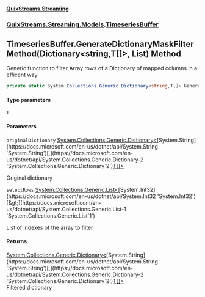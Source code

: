 #### [QuixStreams.Streaming](index.md 'index')
### [QuixStreams.Streaming.Models](QuixStreams.Streaming.Models.md 'QuixStreams.Streaming.Models').[TimeseriesBuffer](TimeseriesBuffer.md 'QuixStreams.Streaming.Models.TimeseriesBuffer')

## TimeseriesBuffer.GenerateDictionaryMaskFilterMethod<T>(Dictionary<string,T[]>, List<int>) Method

Generic function to filter Array rows of a Dictionary of mapped columns in a efficent way

```csharp
private static System.Collections.Generic.Dictionary<string,T[]> GenerateDictionaryMaskFilterMethod<T>(System.Collections.Generic.Dictionary<string,T[]> originalDictionary, System.Collections.Generic.List<int> selectRows);
```
#### Type parameters

<a name='QuixStreams.Streaming.Models.TimeseriesBuffer.GenerateDictionaryMaskFilterMethod_T_(System.Collections.Generic.Dictionary_string,T[]_,System.Collections.Generic.List_int_).T'></a>

`T`
#### Parameters

<a name='QuixStreams.Streaming.Models.TimeseriesBuffer.GenerateDictionaryMaskFilterMethod_T_(System.Collections.Generic.Dictionary_string,T[]_,System.Collections.Generic.List_int_).originalDictionary'></a>

`originalDictionary` [System.Collections.Generic.Dictionary&lt;](https://docs.microsoft.com/en-us/dotnet/api/System.Collections.Generic.Dictionary-2 'System.Collections.Generic.Dictionary`2')[System.String](https://docs.microsoft.com/en-us/dotnet/api/System.String 'System.String')[,](https://docs.microsoft.com/en-us/dotnet/api/System.Collections.Generic.Dictionary-2 'System.Collections.Generic.Dictionary`2')[T](TimeseriesBuffer.GenerateDictionaryMaskFilterMethod_T_(Dictionary_string,T[]_,List_int_).md#QuixStreams.Streaming.Models.TimeseriesBuffer.GenerateDictionaryMaskFilterMethod_T_(System.Collections.Generic.Dictionary_string,T[]_,System.Collections.Generic.List_int_).T 'QuixStreams.Streaming.Models.TimeseriesBuffer.GenerateDictionaryMaskFilterMethod<T>(System.Collections.Generic.Dictionary<string,T[]>, System.Collections.Generic.List<int>).T')[[]](https://docs.microsoft.com/en-us/dotnet/api/System.Array 'System.Array')[&gt;](https://docs.microsoft.com/en-us/dotnet/api/System.Collections.Generic.Dictionary-2 'System.Collections.Generic.Dictionary`2')

Original dictionary

<a name='QuixStreams.Streaming.Models.TimeseriesBuffer.GenerateDictionaryMaskFilterMethod_T_(System.Collections.Generic.Dictionary_string,T[]_,System.Collections.Generic.List_int_).selectRows'></a>

`selectRows` [System.Collections.Generic.List&lt;](https://docs.microsoft.com/en-us/dotnet/api/System.Collections.Generic.List-1 'System.Collections.Generic.List`1')[System.Int32](https://docs.microsoft.com/en-us/dotnet/api/System.Int32 'System.Int32')[&gt;](https://docs.microsoft.com/en-us/dotnet/api/System.Collections.Generic.List-1 'System.Collections.Generic.List`1')

List of indexes of the array to filter

#### Returns
[System.Collections.Generic.Dictionary&lt;](https://docs.microsoft.com/en-us/dotnet/api/System.Collections.Generic.Dictionary-2 'System.Collections.Generic.Dictionary`2')[System.String](https://docs.microsoft.com/en-us/dotnet/api/System.String 'System.String')[,](https://docs.microsoft.com/en-us/dotnet/api/System.Collections.Generic.Dictionary-2 'System.Collections.Generic.Dictionary`2')[T](TimeseriesBuffer.GenerateDictionaryMaskFilterMethod_T_(Dictionary_string,T[]_,List_int_).md#QuixStreams.Streaming.Models.TimeseriesBuffer.GenerateDictionaryMaskFilterMethod_T_(System.Collections.Generic.Dictionary_string,T[]_,System.Collections.Generic.List_int_).T 'QuixStreams.Streaming.Models.TimeseriesBuffer.GenerateDictionaryMaskFilterMethod<T>(System.Collections.Generic.Dictionary<string,T[]>, System.Collections.Generic.List<int>).T')[[]](https://docs.microsoft.com/en-us/dotnet/api/System.Array 'System.Array')[&gt;](https://docs.microsoft.com/en-us/dotnet/api/System.Collections.Generic.Dictionary-2 'System.Collections.Generic.Dictionary`2')  
Filtered dictionary